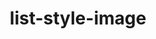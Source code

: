 ---
title: "list-style-image"
category: css
last_test_date: "2020-04-20"
test_url: "/tests/css-list.html"
test_results_url: "https://app.emailonacid.com/app/acidtest/ifwlqtEsBCU23xVI7NgjBqvJlcJ4c20Akv3aRW3ugRJsP/list"
stats: {
    apple-mail: {
        macos: {
            "12.4":"y"
        },
        ios: {
            "13.4":"y"
        }
    },
    gmail: {
        desktop-webmail: {
            "2020-04":"n"
        },
        ios: {
            "2020-04":"n"
        },
        android: {
            "2020-04":"n"
        },
        mobile-webmail: {
            "2020-04":"n"
        }
    },
    orange: {
        desktop-webmail: {
            "2020-04":"y",
            "2021-03":"n"
        },
        ios: {
            "2020-04":"y"
        },
        android: {
            "2020-04":"y"
        }
    },
    outlook: {
        outlook-one: {
            "2022-05": "n #2"
        },
        windows: {
            "2003":"y",
            "2007":"n #1",
            "2010":"n #1",
            "2013":"n #1",
            "2016":"n #1",
            "2019":"n #1"
        },
        windows-mail: {
            "2020-04":"n #1"
        },
        macos: {
            "2011":"y",
            "2016":"y"
        },
        outlook-com: {
            "2020-04":"n #2"
        },
        ios: {
            "2020-04":"n #2"
        },
        android: {
            "2020-04":"n #2"
        }
    },
    samsung-email: {
        android: {
            "6.0":"y"
        }
    },
    sfr: {
        desktop-webmail: {
            "2020-04":"y"
        },
        ios: {
            "2020-04":"y"
        },
        android: {
            "2020-04":"y"
        }
    },
    thunderbird: {
        macos: {
            "68.7":"y"
        }
    },
    aol: {
        desktop-webmail: {
            "2020-04":"n"
        },
        ios: {
            "2020-04":"n"
        },
        android: {
            "2020-04":"n"
        }
    },
    yahoo: {
        desktop-webmail: {
            "2020-04":"n"
        },
        ios: {
            "2020-04":"n"
        },
        android: {
            "2020-04":"n"
        }
    },
    protonmail: {
        desktop-webmail: {
            "2020-04":"n #3"
        },
        ios: {
            "2020-04":"y"
        },
        android: {
            "2020-04":"n"
        }
    },
    hey: {
        desktop-webmail: {
            "2020-06":"y"
        }
    },
    mail-ru: {
        desktop-webmail: {
            "2020-10":"y"
        }
    },
    fastmail: {
        desktop-webmail: {
            "2021-07": "y"
        }
    },
    laposte: {
        desktop-webmail: {
            "2021-08": "y"
        }
    },
    gmx: {
        desktop-webmail: {
            "2022-06": "y"
        },
        ios: {
            "2022-06": "y"
        },
        android: {
            "2022-06": "y"
        }
    },
    web-de: {
        desktop-webmail: {
            "2022-06": "y"
        },
        ios: {
            "2022-06": "y"
        },
        android: {
            "2022-06": "y"
        }
    },
    ionos-1and1: {
        desktop-webmail: {
            "2022-06": "y"
        },
        android: {
            "2022-06": "y"
        }
    }
}
notes_by_num: {
    "1": "Not supported, but the proprietary `mso-bullet-image` property can be used instead on `<li>`. Outlook 2007 and 2010 only support `.ico` and `.gif` file formats.",
    "2": "Not supported, but image values are supported through the `list-style` shorthand property.",
    "3": "`url()` is transformed into `proton-url()`."
}
links: {
    "Can I use: list-style-image":"https://caniuse.com/#feat=mdn-css_properties_list-style-image",
    "MDN: list-style-image":"https://developer.mozilla.org/en-US/docs/Web/CSS/list-style-image"
}
---